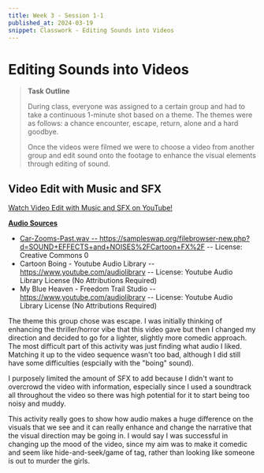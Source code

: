 ```yaml
---
title: Week 3 - Session 1-1
published_at: 2024-03-19
snippet: Classwork - Editing Sounds into Videos
---
```

# Editing Sounds into Videos

> **Task Outline**
> 
   > During class, everyone was assigned to a certain group and had to take a continuous 1-minute shot based on a theme. The themes were as follows: a chance encounter, escape, return, alone and a hard goodbye.
   > 
   > Once the videos were filmed we were to choose a video from another group and edit sound onto the footage to enhance the visual elements through editing of sound.
## Video Edit with Music and SFX
<p><a href=https://youtu.be/iafWxaoYvQs> Watch Video Edit with Music and SFX on YouTube!</p>

**Audio Sources**
- Car-Zooms-Past.wav -- https://sampleswap.org/filebrowser-new.php?d=SOUND+EFFECTS+and+NOISES%2FCartoon+FX%2F -- License: Creative Commons 0
- Cartoon Boing - Youtube Audio Library -- https://www.youtube.com/audiolibrary -- License: Youtube Audio Library License (No Attributions Required)
- My Blue Heaven - Freedom Trail Studio -- https://www.youtube.com/audiolibrary -- License: Youtube Audio Library License (No Attributions Required)

The theme this group chose was escape. I was initially thinking of enhancing the thriller/horror vibe that this video gave but then I changed my direction and decided to go for a lighter, slightly more comedic approach. The most difficult part of this activity was just finding what audio I liked. Matching it up to the video sequence wasn't too bad, although I did still have some difficulties (espcially with the "boing" sound).

I purposely limited the amount of SFX to add because I didn't want to overcrowd the video with information, especially since I used a soundtrack all throughout the video so there was high potential for it to start being too noisy and muddy.

This activity really goes to show how audio makes a huge difference on the visuals that we see and it can really enhance and change the narrative that the visual direction may be going in. I would say I was successful in changing up the mood of the video, since my aim was to make it comedic and seem like hide-and-seek/game of tag, rather than looking like someone is out to murder the girls.